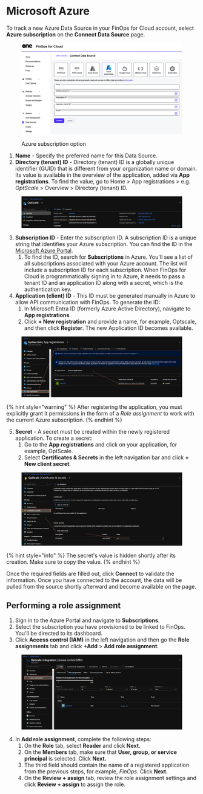 # Microsoft Azure

To track a new Azure Data Source in your FinOps for Cloud account, select **Azure subscription** on the **Connect Data Source** page.

<figure><img src="../../../.gitbook/assets/azure_subscription.png" alt=""><figcaption><p>Azure subscription option</p></figcaption></figure>

1. **Name** - Specify the preferred name for this Data Source.
2. **Directory (tenant) ID** - Directory (tenant) ID is a globally unique identifier (GUID) that is different from your organization name or domain. Its value is available in the overview of the application, added via **App registrations**. To find the value, go to Home > App registrations > e.g. _OptScale_ > Overview > Directory (tenant) ID.

<figure><img src="../../../.gitbook/assets/app_registration (1).png" alt=""><figcaption></figcaption></figure>

3. **Subscription ID** - Enter the subscription ID. A subscription ID is a unique string that identifies your Azure subscription. You can find the ID in the [Microsoft Azure Portal](https://portal.azure.com/).&#x20;
   1. To find the ID, search for **Subscriptions** in Azure. You'll see a list of all subscriptions associated with your Azure account. The list will include a subscription ID for each subscription. When FinOps for Cloud is programmatically signing in to Azure, it needs to pass a tenant ID and an application ID along with a secret, which is the authentication key.
4. **Application (client) ID** - This ID must be generated manually in Azure to allow API communication with FinOps. To generate the ID:
   1. In Microsoft Entra ID (formerly Azure Active Directory), navigate to **App registrations**.
   2. Click **+ New registration** and provide a name, for example, Optscale, and then click **Register**. The new Application ID becomes available.

<figure><img src="../../../.gitbook/assets/app_registration.png" alt=""><figcaption></figcaption></figure>

{% hint style="warning" %}
After registering the application, you must explicitly grant it permissions in the form of a _Role assignment_ to work with the current Azure subscription.
{% endhint %}

5. **Secret** - A secret must be created within the newly registered application. To create a secret:
   1. Go to the **App registrations** and click on your application, for example, OptScale.&#x20;
   2. Select **Certificates & Secrets** in the left navigation bar and click **+ New client secret**.&#x20;

<figure><img src="../../../.gitbook/assets/certificates_and_secrets.png" alt=""><figcaption></figcaption></figure>

{% hint style="info" %}
The secret's value is hidden shortly after its creation. Make sure to copy the value.
{% endhint %}

Once the required fields are filled out, click **Connect** to validate the information. Once you have connected to the account, the data will be pulled from the source shortly afterward and become available on the page.&#x20;

## Performing a role assignment

1. Sign in to the Azure Portal and navigate to **Subscriptions**.
2. Select the subscription you have provisioned to be linked to FinOps. You'll be directed to its dashboard.&#x20;
3. Click **Access control (IAM)** in the left navigation and then go the **Role assignments** tab and click **+Add** > **Add role assignment**.

<figure><img src="../../../.gitbook/assets/access_control.png" alt=""><figcaption></figcaption></figure>

4. In **Add role assignment**, complete the following steps:
   1. On the **Role** tab, select **Reader** and click **Next**.
   2. On the **Members** tab, make sure that **User, group, or service principal** is selected. Click **Next.**
   3. The third field should contain the name of a registered application from the previous steps, for example, _FinOps_. Click **Next.**
   4. On the **Review + assign** tab, review the role assignment settings and click **Review + assign** to assign the role.
